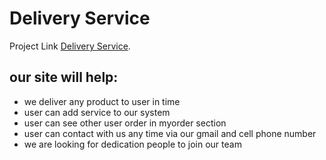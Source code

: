 # Delivery Service

Project Link [ Delivery Service](https://courier-sytem.web.app).

## our site will help:

- we deliver any product to user in time
- user can add service to our system
- user can see other user order in myorder section
- user can contact with us any time via our gmail and cell phone number
- we are looking for dedication people to join our team
